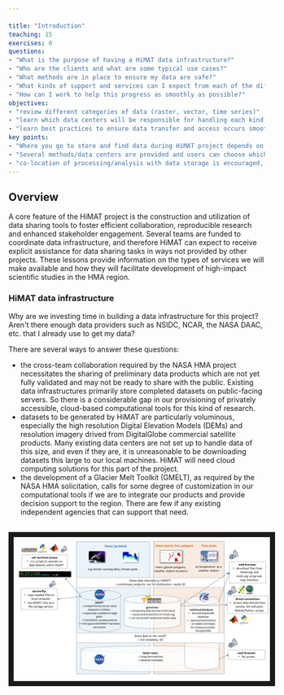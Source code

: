 ```yaml
---

title: "Introduction"
teaching: 15
exercises: 0
questions:
- "What is the purpose of having a HiMAT data infrastructure?"
- "Who are the clients and what are some typical use cases?"
- "What methods are in place to ensure my data are safe?"
- "What kinds of support and services can I expect from each of the different data coordinators?"
- "How can I work to help this progress as smoothly as possible?"
objectives:
- "review different categories of data (raster, vector, time series)"
- "learn which data centers will be responsible for handling each kind of data"
- "learn best practices to ensure data transfer and access occurs smoothly across the team"
key points:
- "Where you go to store and find data during HiMAT project depends on the data type, size and usage constraints"
- "Several methods/data centers are provided and users can choose which approach works best"
- "co-location of processing/analysis with data storage is encouraged, to minimize transfer of large files" 
---
```


## Overview

A core feature of the HiMAT project is the construction and utilization of data sharing tools to foster efficient collaboration, reproducible research and enhanced stakeholder engagement. Several teams are funded to coordinate data infrastructure, and therefore HiMAT can expect to receive explicit assistance for data sharing tasks in ways not provided by other projects. These lessons provide information on the types of services we will make available and how they will facilitate development of high-impact scientific studies in the HMA region. 

### HiMAT data infrastructure

Why are we investing time in building a data infrastructure for this project? Aren't there enough data providers such as NSIDC, NCAR, the NASA DAAC, etc. that I already use to get my data?

There are several ways to answer these questions:
* the cross-team collaboration required by the NASA HMA project necessitates the sharing of preliminary data products which are not yet fully validated and may not be ready to share with the public. Existing data infrastructures primarily store completed datasets on public-facing servers. So there is a considerable gap in our provisioning of privately accessible, cloud-based computational tools for this kind of research.
* datasets to be generated by HiMAT are particularly voluminous, especially the high resolution Digital Elevation Models (DEMs) and resolution imagery drived from DigitalGlobe commercial satellite products. Many existing data centers are not set up to handle data of this size, and even if they are, it is unreasonable to be downloading datasets this large to our local machines. HiMAT will need cloud computing solutions for this part of the project.
* the development of a Glacier Melt Toolkit (GMELT), as required by the NASA HMA solicitation, calls for some degree of customization in our computational tools if we are to integrate our products and provide decision support to the region. There are few if any existing independent agencies that can support that need.

<br>
<img src="../fig/himatDataDiagram.png" width = "600" border = "10">
<br>


<!---
https://github.com/aaarendt/2016-11-29-HiMAT/blob/gh-pages/files/read_nc.ipynb
--->

